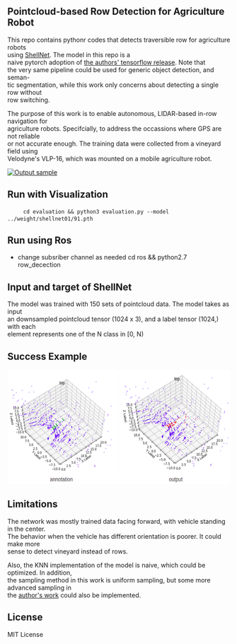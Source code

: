 ## Pointcloud-based Row Detection for Agriculture Robot
This repo contains pythonr codes that detects traversible row for agriculture robots  
using [ShellNet](https://arxiv.org/pdf/1908.06295.pdf). The model in this repo is a  
naive pytorch adoption of [the authors' tensorflow release](https://github.com/hkust-vgd/shellnet). Note that  
the very same pipeline could be used for generic object detection, and seman-  
tic segmentation, while this work only concerns about detecting a single row without  
 row switching.

The purpose of this work is to enable autonomous, LIDAR-based in-row navigation for  
agriculture robots. Specifcially, to address the occassions where GPS are not reliable  
 or not accurate enough. The training data were collected from a vineyard field using  
Velodyne's VLP-16, which was mounted on a mobile agriculture robot.  

[![Output sample](https://media.giphy.com/media/UU1XBSRqje99sNjoai/giphy.gif)](https://youtu.be/Aqm1NRiaRmg)


## Run with Visualization
         cd evaluation && python3 evaluation.py --model ../weight/shellnet01/91.pth

## Run using Ros
* change subsriber channel as needed
         cd ros && python2.7 row_decection 
    
## Input and target of ShellNet
The model was trained with 150 sets of pointcloud data. The model takes as input  
an downsampled pointcloud tensor (1024 x 3), and a label tensor (1024,) with each  
 element represents one of the N class in [0, N) 

## Success Example
<img src="./assets/success_example.png" width="600" height="260">

## Limitations
The network was mostly trained data facing forward, with vehicle standing in the center.  
The behavior when the vehicle has different orientation is poorer. It could make more  
sense to detect vineyard instead of rows.  

Also, the KNN implementation of the model is naive, which could be optimized. In addition,  
the sampling method in this work is uniform sampling, but some more advanced sampling in  
the [author's work](https://github.com/hkust-vgd/shellnet) could also be implemented.

## License
MIT License
